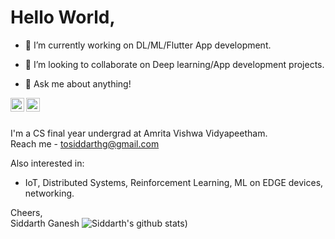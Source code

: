 
<!--
**sidgan22/sidgan22** is a ✨ _special_ ✨ repository because its `README.md` (this file) appears on your GitHub profile.

Here are some ideas to get you started:

- 🔭 I’m currently working on ...
- 🌱 I’m currently learning ...
- 👯 I’m looking to collaborate on ...
- 🤔 I’m looking for help with ...
- 💬 Ask me about ...
- 📫 How to reach me: ...
- 😄 Pronouns: ...
- ⚡ Fun fact: ...
-->


# Hello World,

- 🔭 I’m currently working on DL/ML/Flutter App development.

- 👯 I’m looking to collaborate on Deep learning/App development projects.

- 💬 Ask me about anything!

<a href="https://linkedin.com/in/siddarthganesh">
  <img align="left" alt="Sreejith S - LinkedIn" width="22px" src="https://cdn.jsdelivr.net/npm/simple-icons@v3/icons/linkedin.svg"/>
</a>
<a href="https://instagram.com/sidgan22">
  <img align="left" alt="Sreejith S - Instagram" width="22px" src="https://cdn.jsdelivr.net/npm/simple-icons@v3/icons/instagram.svg"/>
</a>
<br />
<br />

I'm a CS final year undergrad at Amrita Vishwa Vidyapeetham.  
Reach me - tosiddarthg@gmail.com

Also interested in:
- IoT, Distributed Systems, Reinforcement Learning, ML on EDGE devices, networking.

Cheers,  
Siddarth Ganesh
![Siddarth's github stats](https://github-readme-stats.anuraghazra1.vercel.app/api?username=sidgan22&show_icons=true&hide_border=true&hide=["contribs","prs"]))
